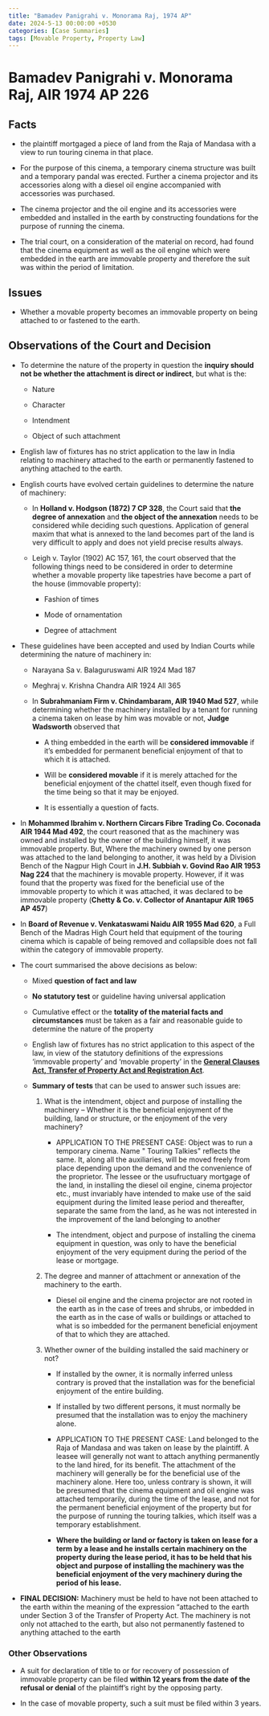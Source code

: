 ```yaml
---
title: "Bamadev Panigrahi v. Monorama Raj, 1974 AP"
date: 2024-5-13 00:00:00 +0530
categories: [Case Summaries]
tags: [Movable Property, Property Law]
---
```


# Bamadev Panigrahi v. Monorama Raj, AIR 1974 AP 226

## Facts

* the plaintiff mortgaged a piece of land from the Raja of Mandasa with a view to run touring cinema in that place.

* For the purpose of this cinema, a temporary cinema structure was built and a temporary pandal was erected. Further a cinema projector and its accessories along with a diesel oil engine accompanied with accessories was purchased.

* The cinema projector and the oil engine and its accessories were embedded and installed in the earth by constructing foundations for the purpose of running the cinema.

* The trial court, on a consideration of the material on record, had found that the cinema equipment as well as the oil engine which were embedded in the earth are immovable property and therefore the suit was within the period of limitation.

## Issues

* Whether a movable property becomes an immovable property on being attached to or fastened to the earth.

## Observations of the Court and Decision

* To determine the nature of the property in question the **inquiry should not be whether the attachment is direct or indirect**, but what is the:
  
   * Nature
     
   * Character
     
   * Intendment
     
   * Object of such attachment
     
* English law of fixtures has no strict application to the law in India relating to machinery
attached to the earth or permanently fastened to anything attached to the earth.

* English courts have evolved certain guidelines to determine the nature of machinery:
  
   * In **Holland v. Hodgson (1872) 7 CP 328**, the Court said that **the degree of annexation** and **the object of the annexation** needs to be considered while deciding such questions. Application of general maxim that what is annexed to the land becomes part of the land is very difficult to apply and does not yield precise results always.
 
   * Leigh v. Taylor (1902) AC 157, 161, the court observed that the following things need to be considered in order to determine whether a movable property like tapestries have become a part of the house (immovable property):
     
      * Fashion of times
        
      * Mode of ornamentation
    
      * Degree of attachment
    
* These guidelines have been accepted and used by Indian Courts while determining the nature of machinery in:

   * Narayana Sa v. Balaguruswami AIR 1924 Mad 187
 
   * Meghraj v. Krishna Chandra AIR 1924 All 365
 
   * In **Subrahmaniam Firm v. Chindambaram, AIR 1940 Mad 527**, while determining whether the machinery installed by a tenant for running a cinema taken on lease by him was movable or not, **Judge Wadsworth** observed that
     
      * A thing embedded in the earth will be **considered immovable** if it’s embedded for permanent beneficial enjoyment of that to which it is attached.
    
      * Will be **considered movable** if it is merely attached for the beneficial enjoyment of the chattel itself, even though fixed for the time being so that it may be enjoyed.
    
      * It is essentially a question of facts.
     
* In **Mohammed Ibrahim v. Northern Circars Fibre
Trading Co. Coconada AIR 1944 Mad 492**, the court reasoned that as the machinery was owned and installed by the owner of the building himself, it was immovable property. But, Where the machinery owned by one person was attached to the land belonging to another, it was held by a Division Bench of the Nagpur High Court in **J.H. Subbiah v. Govind Rao AIR 1953 Nag 224** that the machinery is movable property. However, if it was found that the property was fixed for the beneficial use of the immovable property to which it was attached, it was declared to be immovable property (**Chetty & Co. v. Collector of Anantapur AIR 1965 AP 457**)

* In **Board of Revenue v. Venkataswami Naidu AIR 1955 Mad 620**, a Full Bench of the Madras
High Court held that equipment of the touring cinema which is capable of being removed and collapsible does not fall within the category of immovable property.

* The court summarised the above decisions as below:

   * Mixed **question of fact and law**
     
   * **No statutory test** or guideline having universal application
 
   * Cumulative effect or the **totality of the material facts and circumstances** must be taken as a fair and reasonable guide to determine the nature of the property
 
   * English law of fixtures has no strict application to this aspect of the law, in view of the statutory definitions of the expressions ‘immovable property’ and ‘movable property’ in the **[General Clauses Act, Transfer of Property Act and Registration Act](https://pranavsaksena.com/posts/Property-Law/#immovable-property)**.
 
   * **Summary of tests** that can be used to answer such issues are:
 
     1. What is the intendment, object and purpose of installing the machinery – Whether it
is the beneficial enjoyment of the building, land or structure, or the enjoyment of the very machinery?

        * APPLICATION TO THE PRESENT CASE: Object was to run a temporary cinema. Name " Touring Talkies" reflects the same. It, along all the auxiliaries, will be moved freely from place depending upon the demand and the convenience of the proprietor. The lessee or the usufructuary mortgage of the land, in installing the diesel oil engine, cinema projector etc., must invariably have intended to make use of the said equipment during the limited lease period and thereafter, separate the same from the land, as he was not interested in the improvement of the land belonging to another
 
        * The intendment, object and purpose of installing the cinema equipment in question, was only to have the beneficial enjoyment of the very equipment during the period of the lease or mortgage.
    
     3. The degree and manner of attachment or annexation of the machinery to the earth.
    
        * Diesel oil engine and the cinema projector are not rooted in the earth as in the case of trees and shrubs, or imbedded in the earth as in the case of walls or buildings or attached to what is so imbedded for the permanent beneficial enjoyment of that to which they are attached.
    
     5. Whether owner of the building installed the said machinery or not?
        
        * If installed by the owner, it is normally inferred unless contrary is proved that the installation was for the beneficial enjoyment of the entire building.
          
        * If installed by two different persons, it must normally be presumed that the installation was to enjoy the machinery alone.
       
        * APPLICATION TO THE PRESENT CASE: Land belonged to the Raja of Mandasa and was taken on lease by the plaintiff. A leasee will generally not want to attach anything permanently to the land hired, for its benefit. The attachment of the machinery will generally be for the beneficial use of the machinery alone. Here too, unless contrary is shown, it will be presumed that the cinema equipment and oil engine was attached temporarily, during the time of the lease, and not for the permanent beneficial enjoyment of the property but for the purpose of running the touring talkies, which itself was a temporary establishment. 
       
        * **Where the building or land or factory is taken on lease for a term by a lease and he installs certain machinery on the property during the lease period, it has to be held that his object and purpose of installing the machinery was the beneficial enjoyment of the very machinery during the period of his lease.**   
     
* **FINAL DECISION:** Machinery must be held to have not been attached to the earth within the meaning of the expression “attached to the earth under Section 3 of the Transfer of Property Act. The machinery is not only not attached to the earth, but also not permanently fastened to anything attached to the earth

### Other Observations

* A suit for declaration of title to or for recovery of possession of immovable property can be filed **within 12 years from the date of the refusal or denial** of the plaintiff’s right by the opposing party.


* In the case of movable property, such a suit must be filed within 3 years.
